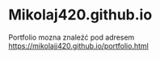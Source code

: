 # Mikolaj420.github.io
Portfolio mozna znaleźć pod adresem https://mikolajj420.github.io/portfolio.html
